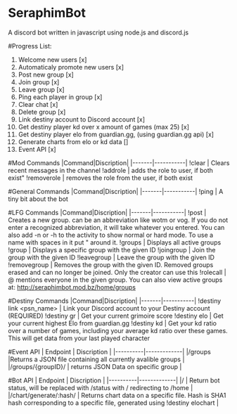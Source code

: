 # SeraphimBot
A discord bot written in javascript using node.js and discord.js 


#Progress List:
1. Welcome new users [x]
2. Automaticaly promote new users [x]
3. Post new group [x]
4. Join group [x]
5. Leave group [x] 
6. Ping each player in group [x]
7. Clear chat [x]
8. Delete group [x]
9. Link destiny account to Discord account [x]
10. Get destiny player kd over x amount of games (max 25) [x]
11. Get destiny player elo from guardian.gg, (using guardian.gg api) [x]
12. Generate charts from elo or kd data []
13. Event API [x]

#Mod Commands
      |Command|Discription|
      |-------|-----------|
      !clear  | Clears recent messages in the channel 
      !addrole <role> <username>  | adds the role to user, if both exist"
      !removerole <role> <username>  | removes the role from the user, if both exist

#General Commands
      |Command|Discription|
      |-------|-----------|
			!ping  |  A tiny bit about the bot
			
#LFG Commands
      |Command|Discription|
      |-------|-----------|
			!post <activity> <time> <timezone>  |  Creates a new group. <activity> can be an abbreviation like wotm or vog. If you do not enter a recognized abbreviation, it will take whatever you entered. You can also add -n or -h to the activity to show normal or hard mode. To use a name with spaces in it put \" around it.
			!groups  |  Displays all active groups 
			!group <ID>  |  Displays a specific group with the given ID
			!joingroup <ID>  |  Join the group with the given ID
			!leavegroup <ID>  |  Leave the group with the given ID
			!removegroup <ID>  | Removes the group with the given ID. Removed groups erased and can no longer be joined. Only the creator can use this
			!rolecall <ID>  |  @ mentions everyone in the given group.
			You can also view active groups at: http://seraphimbot.mod.bz/home/groups
			
#Destiny Commands
      |Command|Discription|
      |-------|-----------|
			!destiny link <psn_name> | Link your Discord account to your Destiny account (REQUIRED)
			!destiny gr | Get your current grimoire score
			!destiny elo | Get your current highest Elo from guardian.gg
			!destiny kd <games> | Get your kd ratio over a number of games, including your average kd ratio over these games. This will get data from your last played character

#Event API
| Endpoint | Discription |
|----------|-------------|
|/groups   |Returns a JSON file containing all currently avalible groups |
|/groups/{groupID}/ | returns JSON Data on specific group |

#Bot API
| Endpoint | Discription |
|----------|-------------|
|/         | Return bot status, will be replaced with /status with / redirecting to /home |
|/chart/generate/:hash/ | Returns chart data on a specific file. Hash is SHA1 hash corresponding to a specific file, generated using !destiny elochart |

